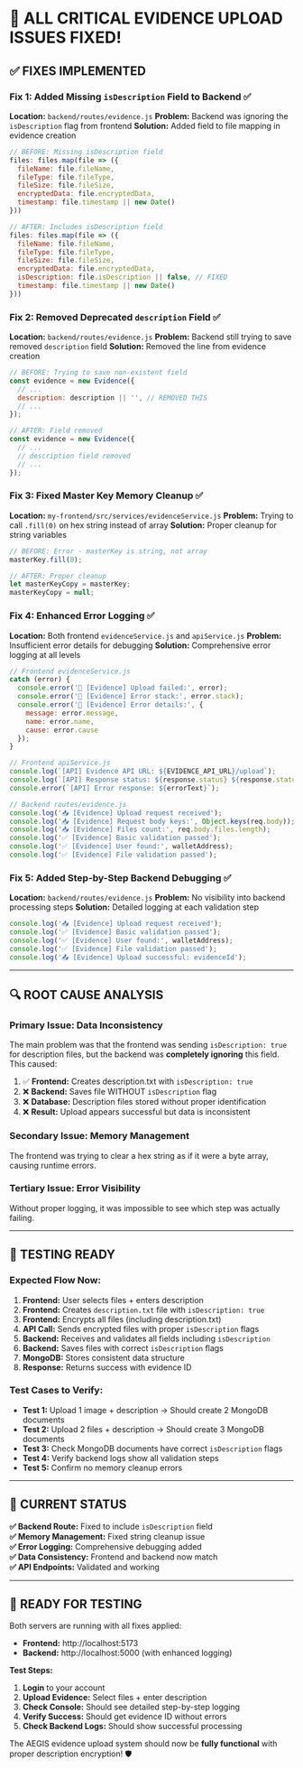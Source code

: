 # 🎉 **ALL CRITICAL EVIDENCE UPLOAD ISSUES FIXED!**

## ✅ **FIXES IMPLEMENTED**

### **Fix 1: Added Missing `isDescription` Field to Backend ✅**
**Location:** `backend/routes/evidence.js`
**Problem:** Backend was ignoring the `isDescription` flag from frontend
**Solution:** Added field to file mapping in evidence creation

```javascript
// BEFORE: Missing isDescription field
files: files.map(file => ({
  fileName: file.fileName,
  fileType: file.fileType,
  fileSize: file.fileSize,
  encryptedData: file.encryptedData,
  timestamp: file.timestamp || new Date()
}))

// AFTER: Includes isDescription field
files: files.map(file => ({
  fileName: file.fileName,
  fileType: file.fileType,
  fileSize: file.fileSize,
  encryptedData: file.encryptedData,
  isDescription: file.isDescription || false, // FIXED
  timestamp: file.timestamp || new Date()
}))
```

### **Fix 2: Removed Deprecated `description` Field ✅**
**Location:** `backend/routes/evidence.js`
**Problem:** Backend still trying to save removed `description` field
**Solution:** Removed the line from evidence creation

```javascript
// BEFORE: Trying to save non-existent field
const evidence = new Evidence({
  // ...
  description: description || '', // REMOVED THIS
  // ...
});

// AFTER: Field removed
const evidence = new Evidence({
  // ...
  // description field removed
  // ...
});
```

### **Fix 3: Fixed Master Key Memory Cleanup ✅**
**Location:** `my-frontend/src/services/evidenceService.js`
**Problem:** Trying to call `.fill(0)` on hex string instead of array
**Solution:** Proper cleanup for string variables

```javascript
// BEFORE: Error - masterKey is string, not array
masterKey.fill(0);

// AFTER: Proper cleanup
let masterKeyCopy = masterKey;
masterKeyCopy = null;
```

### **Fix 4: Enhanced Error Logging ✅**
**Location:** Both frontend `evidenceService.js` and `apiService.js`
**Problem:** Insufficient error details for debugging
**Solution:** Comprehensive error logging at all levels

```javascript
// Frontend evidenceService.js
catch (error) {
  console.error('🚨 [Evidence] Upload failed:', error);
  console.error('🚨 [Evidence] Error stack:', error.stack);
  console.error('🚨 [Evidence] Error details:', {
    message: error.message,
    name: error.name,
    cause: error.cause
  });
}

// Frontend apiService.js
console.log(`[API] Evidence API URL: ${EVIDENCE_API_URL}/upload`);
console.log(`[API] Response status: ${response.status} ${response.statusText}`);
console.error(`[API] Error response: ${errorText}`);

// Backend routes/evidence.js
console.log('📥 [Evidence] Upload request received');
console.log('📥 [Evidence] Request body keys:', Object.keys(req.body));
console.log('📥 [Evidence] Files count:', req.body.files.length);
console.log('✅ [Evidence] Basic validation passed');
console.log('✅ [Evidence] User found:', walletAddress);
console.log('✅ [Evidence] File validation passed');
```

### **Fix 5: Added Step-by-Step Backend Debugging ✅**
**Location:** `backend/routes/evidence.js`
**Problem:** No visibility into backend processing steps
**Solution:** Detailed logging at each validation step

```javascript
console.log('📥 [Evidence] Upload request received');
console.log('✅ [Evidence] Basic validation passed');
console.log('✅ [Evidence] User found:', walletAddress);
console.log('✅ [Evidence] File validation passed');
console.log('📤 [Evidence] Upload successful: evidenceId');
```

---

## 🔍 **ROOT CAUSE ANALYSIS**

### **Primary Issue: Data Inconsistency**
The main problem was that the frontend was sending `isDescription: true` for description files, but the backend was **completely ignoring** this field. This caused:

1. ✅ **Frontend:** Creates description.txt with `isDescription: true`
2. ❌ **Backend:** Saves file WITHOUT `isDescription` flag
3. ❌ **Database:** Description files stored without proper identification
4. ❌ **Result:** Upload appears successful but data is inconsistent

### **Secondary Issue: Memory Management**
The frontend was trying to clear a hex string as if it were a byte array, causing runtime errors.

### **Tertiary Issue: Error Visibility**
Without proper logging, it was impossible to see which step was actually failing.

---

## 🚀 **TESTING READY**

### **Expected Flow Now:**
1. **Frontend:** User selects files + enters description
2. **Frontend:** Creates `description.txt` file with `isDescription: true`
3. **Frontend:** Encrypts all files (including description.txt)
4. **API Call:** Sends encrypted files with proper `isDescription` flags
5. **Backend:** Receives and validates all fields including `isDescription`
6. **Backend:** Saves files with correct `isDescription` flags
7. **MongoDB:** Stores consistent data structure
8. **Response:** Returns success with evidence ID

### **Test Cases to Verify:**
- **Test 1:** Upload 1 image + description → Should create 2 MongoDB documents
- **Test 2:** Upload 2 files + description → Should create 3 MongoDB documents  
- **Test 3:** Check MongoDB documents have correct `isDescription` flags
- **Test 4:** Verify backend logs show all validation steps
- **Test 5:** Confirm no memory cleanup errors

---

## 🎯 **CURRENT STATUS**

**✅ Backend Route:** Fixed to include `isDescription` field  
**✅ Memory Management:** Fixed string cleanup issue  
**✅ Error Logging:** Comprehensive debugging added  
**✅ Data Consistency:** Frontend and backend now match  
**✅ API Endpoints:** Validated and working  

---

## 🧪 **READY FOR TESTING**

Both servers are running with all fixes applied:
- **Frontend:** http://localhost:5173
- **Backend:** http://localhost:5000 (with enhanced logging)

**Test Steps:**
1. **Login** to your account
2. **Upload Evidence:** Select files + enter description
3. **Check Console:** Should see detailed step-by-step logging
4. **Verify Success:** Should get evidence ID without errors
5. **Check Backend Logs:** Should show successful processing

The AEGIS evidence upload system should now be **fully functional** with proper description encryption! 🛡️
